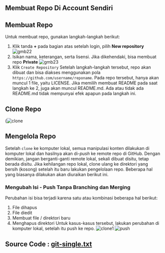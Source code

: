 ## Membuat Repo Di Account Sendiri

## Membuat Repo
  Untuk membuat repo, gunakan langkah-langkah berikut:
  1.  Klik tanda **+** pada bagian atas setelah login, pilih **New repository**
    ![gmb22](https://user-images.githubusercontent.com/114986359/224526576-e02feb2f-e146-48d6-bbfa-5faa9bb1fa6c.png)
  2.  Isikan nama, keterangan, serta lisensi. Jika dikehendaki, bisa membuat repo **Private**
    ![gmb23](https://user-images.githubusercontent.com/114986359/224526595-9fc154c3-e400-42cd-b186-43453d3dd614.png)
  3. Klik ```Create Repository```
    Setelah langkah-langkah tersebut, repo akan dibuat dan bisa diakses menggunakan pola ```https://github.com/username/reponame```. Pada repo tersebut, hanya akan muncul 1 file, yaitu LICENSE. Jika memilih membuat README pada saat langkah ke 2, juga akan muncul README.md. Ada atau tidak ada README.md tidak mempunyai efek apapun pada langkah ini.
## Clone Repo
(![clone](https://user-images.githubusercontent.com/114986359/224526473-b993135e-1d04-4261-99af-9abd908b68b0.png)
## Mengelola Repo
  Setelah ```clone``` ke komputer lokal, semua manipulasi konten dilakukan di komputer lokal dan hasilnya akan di-*push* ke remote repo di GitHub. Dengan demikian, jangan berganti-ganti remote lokal, sekali dibuat disitu, tetap berada disitu. Jika kehilangan repo lokal, clone ulang ke direktori yang bersih (kosong) setelah itu baru lakukan pengelolaan repo. Beberapa hal yang biasanya dilakukan akan diuraikan berikut ini.
### Mengubah Isi - Push Tanpa Branching dan Merging
Perubahan isi bisa terjadi karena satu atau kombinasi beberapa hal berikut:
  1. File dihapus
  2. File diedit
  3. Membuat file / direktori baru
  4. Menghapus direktori
Untuk kasus-kasus tersebut, lakukan perubahan di komputer lokal, setelah itu push ke repo. 
![clone1](https://user-images.githubusercontent.com/114986359/224526726-74a01da9-4abc-4e50-b274-91efc88e94ee.png)
![push](https://user-images.githubusercontent.com/114986359/224527291-e9e7465a-d102-430d-9b1b-d2e8f74d266d.png)
## Source Code : [git-single.txt](https://github.com/Afifa9/tekn-cloud-computing/files/10950243/git-single.txt)
